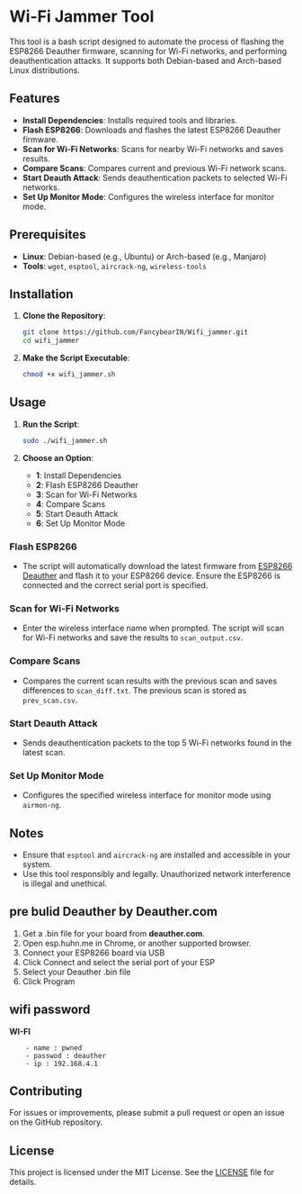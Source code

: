 
# Wi-Fi Jammer Tool

This tool is a bash script designed to automate the process of flashing the ESP8266 Deauther firmware, scanning for Wi-Fi networks, and performing deauthentication attacks. It supports both Debian-based and Arch-based Linux distributions.

## Features

- **Install Dependencies**: Installs required tools and libraries.
- **Flash ESP8266**: Downloads and flashes the latest ESP8266 Deauther firmware.
- **Scan for Wi-Fi Networks**: Scans for nearby Wi-Fi networks and saves results.
- **Compare Scans**: Compares current and previous Wi-Fi network scans.
- **Start Deauth Attack**: Sends deauthentication packets to selected Wi-Fi networks.
- **Set Up Monitor Mode**: Configures the wireless interface for monitor mode.

## Prerequisites

- **Linux**: Debian-based (e.g., Ubuntu) or Arch-based (e.g., Manjaro)
- **Tools**: `wget`, `esptool`, `aircrack-ng`, `wireless-tools`


## Installation


1. **Clone the Repository**:

   ```bash
   git clone https://github.com/FancybearIN/Wifi_jammer.git
   cd wifi_jammer
   ```

2. **Make the Script Executable**:

   ```bash
   chmod +x wifi_jammer.sh
   ```

## Usage

1. **Run the Script**:

   ```bash
   sudo ./wifi_jammer.sh
   ```

2. **Choose an Option**:
   - **1**: Install Dependencies
   - **2**: Flash ESP8266 Deauther
   - **3**: Scan for Wi-Fi Networks
   - **4**: Compare Scans
   - **5**: Start Deauth Attack
   - **6**: Set Up Monitor Mode

### Flash ESP8266

- The script will automatically download the latest firmware from [ESP8266 Deauther](https://deauther.com/docs/download/) and flash it to your ESP8266 device. Ensure the ESP8266 is connected and the correct serial port is specified.

### Scan for Wi-Fi Networks

- Enter the wireless interface name when prompted. The script will scan for Wi-Fi networks and save the results to `scan_output.csv`.

### Compare Scans

- Compares the current scan results with the previous scan and saves differences to `scan_diff.txt`. The previous scan is stored as `prev_scan.csv`.

### Start Deauth Attack

- Sends deauthentication packets to the top 5 Wi-Fi networks found in the latest scan.

### Set Up Monitor Mode

- Configures the specified wireless interface for monitor mode using `airmon-ng`.

## Notes

- Ensure that `esptool` and `aircrack-ng` are installed and accessible in your system.
- Use this tool responsibly and legally. Unauthorized network interference is illegal and unethical.

## pre bulid Deauther  by Deauther.com

1. Get a .bin file for your board from **deauther.com**.
2. Open esp.huhn.me in Chrome, or another supported browser.
3. Connect your ESP8266 board via USB
4. Click Connect and select the serial port of your ESP
5. Select your Deauther .bin file
6. Click Program
## wifi password 

**WI-FI**
        
        - name : pwned 
        - passwod : deauther
        - ip : 192.168.4.1
## Contributing

For issues or improvements, please submit a pull request or open an issue on the GitHub repository.

## License

This project is licensed under the MIT License. See the [LICENSE](LICENSE) file for details.



